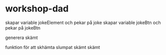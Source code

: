 # workshop-dad

skapar variable jokeElement och pekar på joke
skapar variable jokeBtn och pekar på jokeBtn

generera skämt

funktion för att skhämta slumpat skämt skämt



